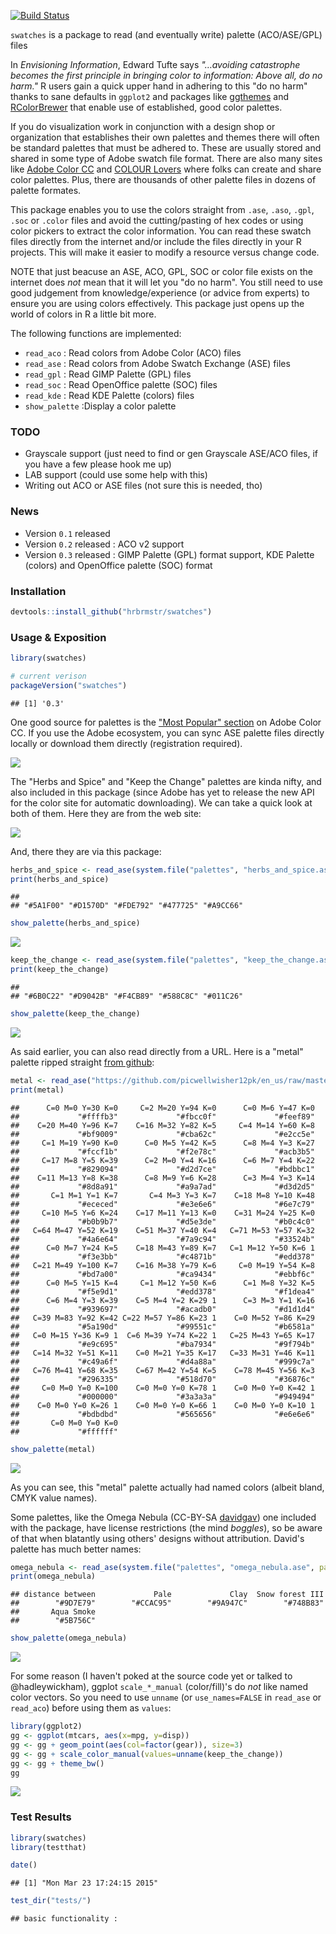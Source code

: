 [![Build Status](https://travis-ci.org/hrbrmstr/swatches.svg)](https://travis-ci.org/hrbrmstr/swatches)

`swatches` is a package to read (and eventually write) palette (ACO/ASE/GPL) files

In *Envisioning Information*, Edward Tufte says *"…avoiding catastrophe becomes the first principle in bringing color to information: Above all, do no harm."* R users gain a quick upper hand in adhering to this "do no harm" thanks to sane defaults in `ggplot2` and packages like [ggthemes](http://cran.r-project.org/web/packages/ggthemes/index.html) and [RColorBrewer](http://cran.r-project.org/web/packages/RColorBrewer/index.html) that enable use of established, good color palettes.

If you do visualization work in conjunction with a design shop or organization that establishes their own palettes and themes there will often be standard palettes that must be adhered to. These are usually stored and shared in some type of Adobe swatch file format. There are also many sites like [Adobe Color CC](https://color.adobe.com/) and [COLOUR Lovers](http://www.colourlovers.com/) where folks can create and share color palettes. Plus, there are thousands of other palette files in dozens of palette formates.

This package enables you to use the colors straight from `.ase`, `.aso`, `.gpl`, `.soc` or `.color` files and avoid the cutting/pasting of hex codes or using color pickers to extract the color information. You can read these swatch files directly from the internet and/or include the files directly in your R projects. This will make it easier to modify a resource versus change code.

NOTE that just beacuse an ASE, ACO, GPL, SOC or color file exists on the internet does *not* mean that it will let you "do no harm". You still need to use good judgement from knowledge/experience (or advice from experts) to ensure you are using colors effectively. This package just opens up the world of colors in R a little bit more.

The following functions are implemented:

-   `read_aco` : Read colors from Adobe Color (ACO) files
-   `read_ase` : Read colors from Adobe Swatch Exchange (ASE) files
-   `read_gpl` : Read GIMP Palette (GPL) files
-   `read_soc` : Read OpenOffice palette (SOC) files
-   `read_kde` : Read KDE Palette (colors) files
-   `show_palette` :Display a color palette

### TODO

-   Grayscale support (just need to find or gen Grayscale ASE/ACO files, if you have a few please hook me up)
-   LAB support (could use some help with this)
-   Writing out ACO or ASE files (not sure this is needed, tho)

### News

-   Version `0.1` released
-   Version `0.2` released : ACO v2 support
-   Version `0.3` released : GIMP Palette (GPL) format support, KDE Palette (colors) and OpenOffice palette (SOC) format

### Installation

``` r
devtools::install_github("hrbrmstr/swatches")
```

### Usage & Exposition

``` r
library(swatches)

# current verison
packageVersion("swatches")
```

    ## [1] '0.3'

One good source for palettes is the ["Most Popular" section](https://color.adobe.com/explore/most-popular/?time=all) on Adobe Color CC. If you use the Adobe ecosystem, you can sync ASE palette files directly locally or download them directly (registration required).

![](https://www.evernote.com/shard/s1/sh/357686a4-3688-4f01-887d-463a259fc5ec/a83815d1519e5db35f80f5e5c52e15e3/deep/0/Explore---Most-Popular---Adobe-Color-CC.png)

The "Herbs and Spice" and "Keep the Change" palettes are kinda nifty, and also included in this package (since Adobe has yet to release the new API for the color site for automatic downloading). We can take a quick look at both of them. Here they are from the web site:

![](http://note.io/1I51HRo)

And, there they are via this package:

``` r
herbs_and_spice <- read_ase(system.file("palettes", "herbs_and_spice.ase", package="swatches"))
print(herbs_and_spice)
```

    ##                                                   
    ## "#5A1F00" "#D1570D" "#FDE792" "#477725" "#A9CC66"

``` r
show_palette(herbs_and_spice)
```

![](README_files/figure-markdown_github/unnamed-chunk-4-1.png)

``` r
keep_the_change <- read_ase(system.file("palettes", "keep_the_change.ase", package="swatches"))
print(keep_the_change)
```

    ##                                                   
    ## "#6B0C22" "#D9042B" "#F4CB89" "#588C8C" "#011C26"

``` r
show_palette(keep_the_change)
```

![](README_files/figure-markdown_github/unnamed-chunk-5-1.png)

As said earlier, you can also read directly from a URL. Here is a "metal" palette ripped straight [from github](https://github.com/picwellwisher12pk/en_us/):

``` r
metal <- read_ase("https://github.com/picwellwisher12pk/en_us/raw/master/Swatches/Metal.ase")
print(metal)
```

    ##      C=0 M=0 Y=30 K=0     C=2 M=20 Y=94 K=0      C=0 M=6 Y=47 K=0 
    ##             "#ffffb3"             "#fbcc0f"             "#feef89" 
    ##    C=20 M=40 Y=96 K=7    C=16 M=32 Y=82 K=5     C=4 M=14 Y=60 K=8 
    ##             "#bf9009"             "#cba62c"             "#e2cc5e" 
    ##     C=1 M=19 Y=90 K=0      C=0 M=5 Y=42 K=5      C=8 M=4 Y=3 K=27 
    ##             "#fccf1b"             "#f2e78c"             "#acb3b5" 
    ##     C=17 M=8 Y=5 K=39      C=2 M=0 Y=4 K=16      C=6 M=7 Y=4 K=22 
    ##             "#829094"             "#d2d7ce"             "#bdbbc1" 
    ##    C=11 M=13 Y=8 K=38      C=8 M=9 Y=6 K=28      C=3 M=4 Y=3 K=14 
    ##             "#8d8a91"             "#a9a7ad"             "#d3d2d5" 
    ##       C=1 M=1 Y=1 K=7       C=4 M=3 Y=3 K=7    C=18 M=8 Y=10 K=48 
    ##             "#ececed"             "#e3e6e6"             "#6e7c79" 
    ##     C=10 M=5 Y=6 K=24    C=17 M=11 Y=13 K=0    C=31 M=24 Y=25 K=0 
    ##             "#b0b9b7"             "#d5e3de"             "#b0c4c0" 
    ##   C=64 M=47 Y=52 K=19    C=51 M=37 Y=40 K=4   C=71 M=53 Y=57 K=32 
    ##             "#4a6e64"             "#7a9c94"             "#33524b" 
    ##      C=0 M=7 Y=24 K=5    C=18 M=43 Y=89 K=7   C=1 M=12 Y=50 K=6 1 
    ##             "#f3e3bb"             "#c4871b"             "#edd378" 
    ##   C=21 M=49 Y=100 K=7    C=16 M=38 Y=79 K=6     C=0 M=19 Y=54 K=8 
    ##             "#bd7a00"             "#ca9434"             "#ebbf6c" 
    ##      C=0 M=5 Y=15 K=4     C=1 M=12 Y=50 K=6      C=1 M=8 Y=32 K=5 
    ##             "#f5e9d1"             "#edd378"             "#f1dea4" 
    ##      C=6 M=4 Y=3 K=39    C=5 M=4 Y=2 K=29 1      C=3 M=3 Y=1 K=16 
    ##             "#939697"             "#acadb0"             "#d1d1d4" 
    ##   C=39 M=83 Y=92 K=42 C=22 M=57 Y=86 K=23 1    C=0 M=52 Y=86 K=29 
    ##             "#5a190d"             "#99551c"             "#b6581a" 
    ##   C=0 M=15 Y=36 K=9 1  C=6 M=39 Y=74 K=22 1   C=25 M=43 Y=65 K=17 
    ##             "#e9c695"             "#ba7934"             "#9f794b" 
    ##   C=14 M=32 Y=51 K=11    C=0 M=21 Y=35 K=17   C=33 M=31 Y=46 K=11 
    ##             "#c49a6f"             "#d4a88a"             "#999c7a" 
    ##   C=76 M=41 Y=68 K=35    C=67 M=42 Y=54 K=5    C=78 M=45 Y=56 K=3 
    ##             "#296335"             "#518d70"             "#36876c" 
    ##     C=0 M=0 Y=0 K=100    C=0 M=0 Y=0 K=78 1    C=0 M=0 Y=0 K=42 1 
    ##             "#000000"             "#3a3a3a"             "#949494" 
    ##    C=0 M=0 Y=0 K=26 1    C=0 M=0 Y=0 K=66 1    C=0 M=0 Y=0 K=10 1 
    ##             "#bdbdbd"             "#565656"             "#e6e6e6" 
    ##       C=0 M=0 Y=0 K=0 
    ##             "#ffffff"

``` r
show_palette(metal)
```

![](README_files/figure-markdown_github/unnamed-chunk-6-1.png)

As you can see, this "metal" palette actually had named colors (albeit bland, CMYK value names).

Some palettes, like the Omega Nebula (CC-BY-SA [davidgav](http://www.colourlovers.com/lover/davidgav/loveNote)) one included with the package, have license restrictions (the mind *boggles*), so be aware of that when blatantly using others' designs without attribution. David's palette has much better names:

``` r
omega_nebula <- read_ase(system.file("palettes", "omega_nebula.ase", package="swatches"))
print(omega_nebula)
```

    ## distance between             Pale             Clay  Snow forest III 
    ##        "#9D7E79"        "#CCAC95"        "#9A947C"        "#748B83" 
    ##       Aqua Smoke 
    ##        "#5B756C"

``` r
show_palette(omega_nebula)
```

![](README_files/figure-markdown_github/unnamed-chunk-7-1.png)

For some reason (I haven't poked at the source code yet or talked to @hadleywickham), ggplot `scale_*_manual` (color/fill)'s do *not* like named color vectors. So you need to use `unname` (or `use_names=FALSE` in `read_ase` or `read_aco`) before using them as `values`:

``` r
library(ggplot2)
gg <- ggplot(mtcars, aes(x=mpg, y=disp))
gg <- gg + geom_point(aes(col=factor(gear)), size=3)
gg <- gg + scale_color_manual(values=unname(keep_the_change))
gg <- gg + theme_bw()
gg
```

![](README_files/figure-markdown_github/unnamed-chunk-8-1.png)

### Test Results

``` r
library(swatches)
library(testthat)

date()
```

    ## [1] "Mon Mar 23 17:24:15 2015"

``` r
test_dir("tests/")
```

    ## basic functionality :
